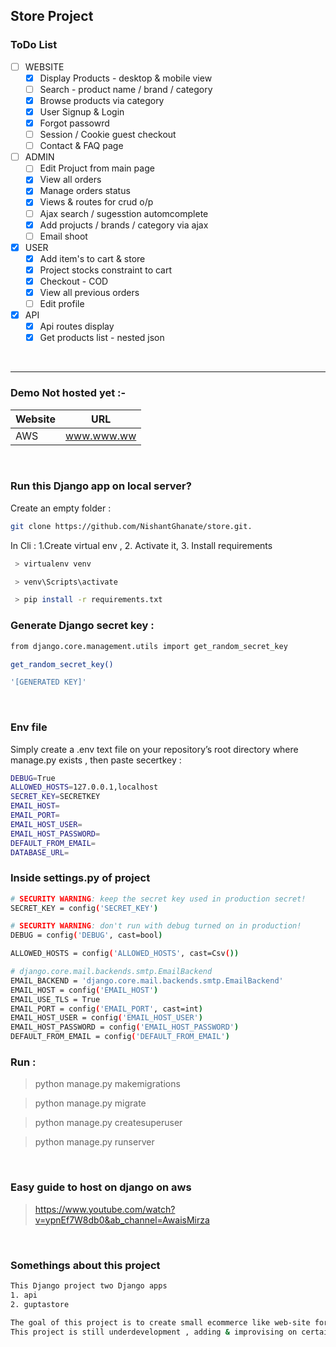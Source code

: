## Store Project


### ToDo List 

- [ ] WEBSITE
    - [x] Display Products - desktop & mobile view
    - [ ] Search - product name / brand / category 
    - [x] Browse products via category
    - [x] User Signup & Login
    - [x] Forgot passowrd
    - [ ] Session / Cookie guest checkout 
    - [ ] Contact & FAQ page 
- [ ] ADMIN  
    - [ ] Edit Projuct from main page
    - [x] View all orders
    - [x] Manage orders status
    - [x] Views & routes for crud o/p
    - [ ] Ajax search / sugesstion automcomplete
    - [x] Add projucts / brands / category via ajax 
    - [ ] Email shoot 
- [x] USER
    - [x] Add item's to cart & store
    - [x] Project stocks constraint to cart
    - [x] Checkout - COD
    - [x] View all previous orders  
    - [ ]  Edit profile 
- [x] API 
    - [x] Api routes display
    - [x] Get products list - nested json

&nbsp;

----
### Demo Not hosted yet :-

| Website       | URL                  |
| ------------- | -------------------- |
|       AWS     |  www.www.ww          |


<br/>

### Run this Django app on local server?

Create an empty folder :
```sh
git clone https://github.com/NishantGhanate/store.git.
```

In Cli : 1.Create virtual env , 2. Activate it,  3. Install requirements 
```sh
 > virtualenv venv

 > venv\Scripts\activate

 > pip install -r requirements.txt
```

### Generate Django secret key :
```sh
from django.core.management.utils import get_random_secret_key

get_random_secret_key()

'[GENERATED KEY]'
```

&nbsp;

### Env file
Simply create a .env text file on your repository’s root directory where manage.py exists , then paste secertkey :

```sh
DEBUG=True
ALLOWED_HOSTS=127.0.0.1,localhost
SECRET_KEY=SECRETKEY
EMAIL_HOST=
EMAIL_PORT=
EMAIL_HOST_USER=
EMAIL_HOST_PASSWORD=
DEFAULT_FROM_EMAIL=
DATABASE_URL=
```

### Inside settings.py of project
```sh
# SECURITY WARNING: keep the secret key used in production secret!
SECRET_KEY = config('SECRET_KEY')

# SECURITY WARNING: don't run with debug turned on in production!
DEBUG = config('DEBUG', cast=bool)

ALLOWED_HOSTS = config('ALLOWED_HOSTS', cast=Csv())

# django.core.mail.backends.smtp.EmailBackend
EMAIL_BACKEND = 'django.core.mail.backends.smtp.EmailBackend'
EMAIL_HOST = config('EMAIL_HOST')
EMAIL_USE_TLS = True
EMAIL_PORT = config('EMAIL_PORT', cast=int)
EMAIL_HOST_USER = config('EMAIL_HOST_USER')
EMAIL_HOST_PASSWORD = config('EMAIL_HOST_PASSWORD')
DEFAULT_FROM_EMAIL = config('DEFAULT_FROM_EMAIL')
```

### Run :

> python manage.py makemigrations

> python manage.py migrate

> python manage.py createsuperuser

> python manage.py runserver


&nbsp;

### Easy guide to host on django on aws
> https://www.youtube.com/watch?v=ypnEf7W8db0&ab_channel=AwaisMirza

&nbsp;

### Somethings about this project 

```sh
This Django project two Django apps 
1. api
2. guptastore

The goal of this project is to create small ecommerce like web-site for my friends kirana store .
This project is still underdevelopment , adding & improvising on certain things like ajax & api 

```